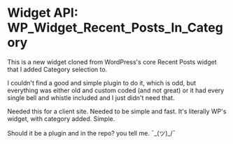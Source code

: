 # Widget API: WP_Widget_Recent_Posts_In_Category

This is a new widget cloned from WordPress's core Recent Posts widget that I added Category selection to.

I couldn't find a good and simple plugin to do it, which is odd, but everything was either old and custom coded (and not great) or it had every single bell and whistle included and I just didn't need that.

Needed this for a client site. Needed to be simple and fast. It's literally WP's widget, with category added. Simple.

Should it be a plugin and in the repo? you tell me. ¯\_(ツ)_/¯
